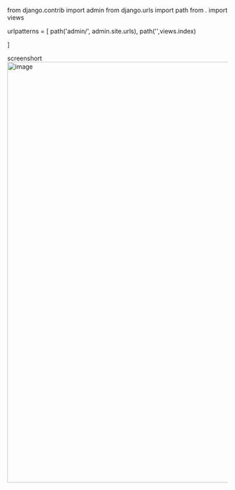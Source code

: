 from django.contrib import admin
from django.urls import path
from . import views

urlpatterns = [
    path('admin/', admin.site.urls),
    path('',views.index)

]

screenshort
<img width="960" alt="image" src="https://github.com/user-attachments/assets/1ef47c99-40d1-411d-9273-5b2426f3f1be">
